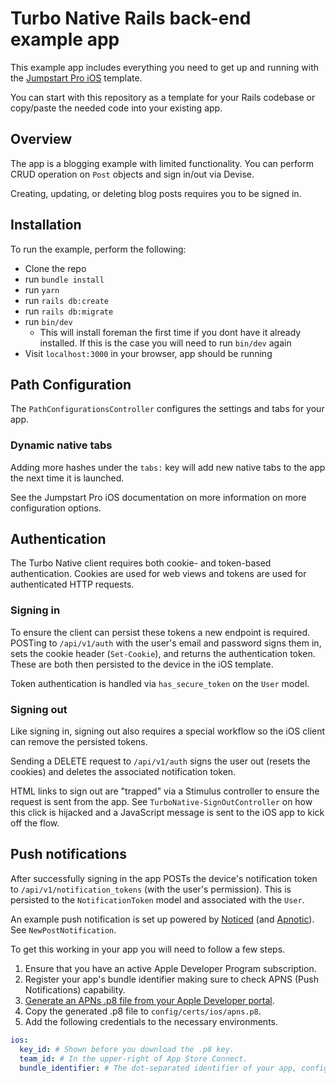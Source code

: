 # Turbo Native Rails back-end example app

This example app includes everything you need to get up and running with the [Jumpstart Pro iOS](https://jumpstartrails.com/ios) template.

You can start with this repository as a template for your Rails codebase or copy/paste the needed code into your existing app.

## Overview

The app is a blogging example with limited functionality. You can perform CRUD operation on `Post` objects and sign in/out via Devise.

Creating, updating, or deleting blog posts requires you to be signed in.

## Installation

To run the example, perform the following:

 * Clone the repo
 * run `bundle install`
 * run `yarn`
 * run `rails db:create`
 * run `rails db:migrate`
 * run `bin/dev` 
   * This will install foreman the first time if you dont have it already installed. If this is the case you will need to run `bin/dev` again
 * Visit `localhost:3000` in your browser, app should be running  

## Path Configuration

The `PathConfigurationsController` configures the settings and tabs for your app.

### Dynamic native tabs

Adding more hashes under the `tabs:` key will add new native tabs to the app the next time it is launched.

See the Jumpstart Pro iOS documentation on more information on more configuration options.

## Authentication

The Turbo Native client requires both cookie- and token-based authentication. Cookies are used for web views and tokens are used for authenticated HTTP requests.

### Signing in

To ensure the client can persist these tokens a new endpoint is required. POSTing to `/api/v1/auth` with the user's email and password signs them in, sets the cookie header (`Set-Cookie`), and returns the authentication token. These are both then persisted to the device in the iOS template.

Token authentication is handled via `has_secure_token` on the `User` model.

### Signing out

Like signing in, signing out also requires a special workflow so the iOS client can remove the persisted tokens.

Sending a DELETE request to `/api/v1/auth` signs the user out (resets the cookies) and deletes the associated notification token.

HTML links to sign out are "trapped" via a Stimulus controller to ensure the request is sent from the app. See `TurboNative-SignOutController` on how this click is hijacked and a JavaScript message is sent to the iOS app to kick off the flow.

## Push notifications

After successfully signing in the app POSTs the device's notification token to `/api/v1/notification_tokens` (with the user's permission). This is persisted to the `NotificationToken` model and associated with the `User`.

An example push notification is set up powered by [Noticed](https://github.com/excid3/noticed) (and [Apnotic](https://github.com/ostinelli/apnotic)). See `NewPostNotification`.

To get this working in your app you will need to follow a few steps.

1. Ensure that you have an active Apple Developer Program subscription.
2. Register your app's bundle identifier making sure to check APNS (Push Notifications) capability.
3. [Generate an APNs .p8 file from your Apple Developer portal](https://developer.apple.com/account/resources/authkeys/list).
4. Copy the generated .p8 file to `config/certs/ios/apns.p8`.
5. Add the following credentials to the necessary environments.

```yaml
ios:
  key_id: # Shown before you download the .p8 key.
  team_id: # In the upper-right of App Store Connect.
  bundle_identifier: # The dot-separated identifier of your app, configured in Xcode.
```
